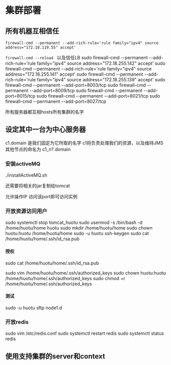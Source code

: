# 集群部署
## 所有机器互相信任
` firewall-cmd --permanent --add-rich-rule='rule family="ipv4" source address="172.18.119.55" accept'
`

`firewall-cmd --reload
`
以及信任LB
sudo firewall-cmd --permanent --add-rich-rule='rule family="ipv4" source address="172.18.255.142" accept'
sudo firewall-cmd --permanent --add-rich-rule='rule family="ipv4" source address="172.18.255.141" accept'
sudo firewall-cmd --permanent --add-rich-rule='rule family="ipv4" source address="172.18.255.139" accept'
sudo firewall-cmd --permanent --add-port=8003/tcp
sudo firewall-cmd --permanent --add-port=8009/tcp
sudo firewall-cmd --permanent --add-port=8015/tcp
sudo firewall-cmd --permanent --add-port=8021/tcp
sudo firewall-cmd --permanent --add-port=8027/tcp

所有服务器都互相hosts所有集群的名字


## 设定其中一台为中心服务器
c1.domain
是我们固定为它所取的名字
c1将负责处理我们的资源，以及维持JMS
其他节点的命名为
c1_n?.domain
### 安装activeMQ
./installActiveMQ.sh

还需要将相关的jar复制给tomcat

允许操作IP 访问该port即可访问实例

### 开放资源访问用户
sudo systemctl stop tomcat_huotu
sudo usermod -s /bin/bash -d /home/huotu/home huotu
sudo mkdir /home/huotu/home
sudo chown huotu:huotu /home/huotu/home
sudo -u huotu ssh-keygen
sudo cat /home/huotu/home/.ssh/id_rsa.pub

#### 授权
sudo cat /home/huotu/home/.ssh/id_rsa.pub

sudo vim /home/huotu/home/.ssh/authorized_keys
sudo chown huotu:huotu /home/huotu/home/.ssh/authorized_keys
sudo chmod +r /home/huotu/home/.ssh/authorized_keys
#### 测试
sudo -u huotu sftp node1.d
### 开放redis
sudo vim /etc/redis.conf
sudo systemctl restart redis
sudo systemctl status redis
## 使用支持集群的server和context


